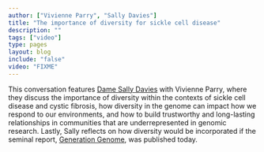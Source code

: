 ```yaml
---
author: ["Vivienne Parry", "Sally Davies"]
title: "The importance of diversity for sickle cell disease"
description: ""
tags: ["video"]
type: pages
layout: blog
include: "false"
video: "FIXME"
---
```


This conversation features [Dame Sally Davies](https://www.gov.uk/government/people/sally-davies) with Vivienne Parry, where they discuss the importance of diversity within the contexts of sickle cell disease and cystic fibrosis, how diversity in the genome can impact how we respond to our environments, and how to build trustworthy and long-lasting relationships in communities that are underrepresented in genomic research. Lastly, Sally reflects on how diversity would be incorporated if the seminal report, [Generation Genome](https://assets.publishing.service.gov.uk/government/uploads/system/uploads/attachment_data/file/631043/CMO_annual_report_generation_genome.pdf), was published today.